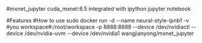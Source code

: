 #mxnet_jupyter
cuda_mxnet:6.5 integrated with ipython jupyter notebook

#Features
#How to use
sudo docker run -d --name neural-style-ipnb1 -v #you workspace#:/root/workspace -p 8888:8888 --device /dev/nvidiactl --device /dev/nvidia-uvm --device /dev/nvidia1 wangjianyong/mxnet_jupyter
